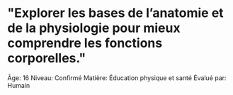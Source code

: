 # "Explorer les bases de l’anatomie et de la physiologie pour mieux comprendre les fonctions corporelles."

Âge: 16
Niveau: Confirmé
Matière: Éducation physique et santé
Évalué par: Humain